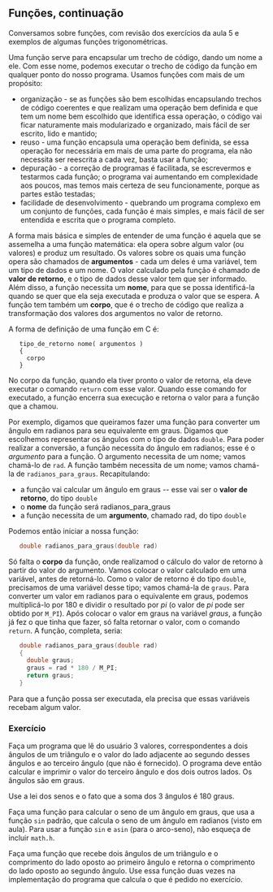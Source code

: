## Funções, continuação

Conversamos sobre funções, com revisão dos exercícios da aula 5 e exemplos de algumas funções trigonométricas.

Uma função serve para encapsular um trecho de código, dando um nome a ele.
Com esse nome, podemos executar o trecho de código da função em qualquer ponto do nosso programa.
Usamos funções com mais de um propósito:
- organização - se as funções são bem escolhidas encapsulando trechos de código coerentes e que realizam uma operação bem definida e que tem um nome bem escolhido que identifica essa operação, o código vai ficar naturamente mais modularizado e organizado, mais fácil de ser escrito, lido e mantido;
- reuso - uma função encapsula uma operação bem definida, se essa operação for necessária em mais de uma parte do programa, ela não necessita ser reescrita a cada vez, basta usar a função; 
- depuração - a correção de programas é facilitada, se escrevermos e testarmos cada função; o programa vai aumentando em complexidade aos poucos, mas temos mais certeza de seu funcionamente, porque as partes estão testadas;
- facilidade de desenvolvimento - quebrando um programa complexo em um conjunto de funções, cada função é mais simples, e mais fácil de ser entendida e escrita que o programa completo.

A forma mais básica e simples de entender de uma função é aquela que se assemelha a uma função matemática: ela opera sobre algum valor (ou valores) e produz um resultado.
Os valores sobre os quais uma função opera são chamados de **argumentos** - cada um deles é uma variável, tem um tipo de dados e um nome.
O valor calculado pela função é chamado de **valor de retorno**, e o tipo de dados desse valor tem que ser informado.
Além disso, a função necessita um **nome**, para que se possa identificá-la quando se quer que ela seja executada e produza o valor que se espera.
A função tem também um **corpo**, que é o trecho de código que realiza a transformação dos valores dos argumentos no valor de retorno.

A forma de definição de uma função em C é:
```
   tipo_de_retorno nome( argumentos )
   {
     corpo
   }
```
No corpo da função, quando ela tiver pronto o valor de retorna, ela deve executar o comando `return` com esse valor.
Quando esse comando for executado, a função encerra sua execução e retorna o valor para a função que a chamou.

Por exemplo, digamos que queiramos fazer uma função para converter um ângulo em radianos para seu equivalente em graus.
Digamos que escolhemos representar os ângulos com o tipo de dados `double`.
Para poder realizar a conversão, a função necessita do ângulo em radianos; esse é o *argumento* para a função.
O argumento necessita de um nome; vamos chamá-lo de `rad`.
A função também necessita de um nome; vamos chamá-la de `radianos_para_graus`.
Recapitulando:
- a função vai calcular um ângulo em graus -- esse vai ser o **valor de retorno**, do tipo `double`
- o **nome** da função será radianos_para_graus
- a função necessita de um **argumento**, chamado rad, do tipo `double`

Podemos então iniciar a nossa função:
```c
   double radianos_para_graus(double rad)
```

Só falta o **corpo** da função, onde realizamod o cálculo do valor de retorno à partir do valor do argumento.
Vamos colocar o valor calculado em uma variável, antes de retorná-lo. Como o valor de retorno é do tipo `double`, precisamos de uma variável desse tipo; vamos chamá-la de `graus`.
Para converter um valor em radianos para o equivalente em graus, podemos multiplicá-lo por 180 e dividir o resultado por *pi* (o valor de *pi* pode ser obtido por `M_PI`).
Após colocar o valor em graus na variável *graus*, a função já fez o que tinha que fazer, só falta retornar o valor, com o comando `return`.
A função, completa, seria:
```c
   double radianos_para_graus(double rad)
   {
     double graus;
     graus = rad * 180 / M_PI;
     return graus;
   }
```


Para que a função possa ser executada, ela precisa que essas variáveis recebam algum valor.

### Exercício

Faça um programa que lê do usuário 3 valores, correspondentes a dois ângulos de um triângulo e o valor do lado adjacente ao segundo desses ângulos e ao terceiro ângulo (que não é fornecido).
O programa deve então calcular e imprimir o valor do terceiro ângulo e dos dois outros lados.
Os ângulos são em graus.

Use a lei dos senos e o fato que a soma dos 3 ângulos é 180 graus.

Faça uma função para calcular o seno de um ângulo em graus, que usa a função `sin` padrão, que calcula o seno de um ângulo em radianos (visto em aula). Para usar a função `sin` e `asin` (para o arco-seno), não esqueça de incluir `math.h`.

Faça uma função que recebe dois ângulos de um triângulo e o comprimento do lado oposto ao primeiro ângulo e retorna o comprimento do lado oposto ao segundo ângulo. Use essa função duas vezes na implementação do programa que calcula o que é pedido no exercício.

